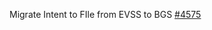Migrate Intent to FIle from EVSS to BGS [#4575](https://github.com/department-of-veterans-affairs/vets-api/pull/4575)
